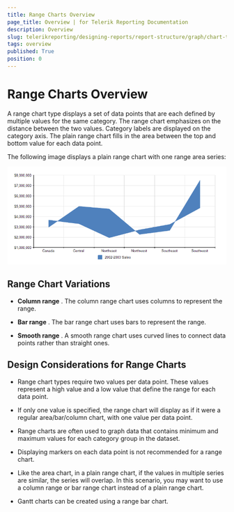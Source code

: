 ```yaml
---
title: Range Charts Overview
page_title: Overview | for Telerik Reporting Documentation
description: Overview
slug: telerikreporting/designing-reports/report-structure/graph/chart-types/range-charts/overview
tags: overview
published: True
position: 0
---
```


# Range Charts Overview



A range chart type displays a set of data points that are each defined by multiple values for the same category.        The range chart emphasizes on the distance between the two values. Category labels are displayed on the category axis.        The plain range chart fills in the area between the top and bottom value for each data point.

The following image displays a plain range chart with one range area series:  

  ![Range Area Chart](images/Graph/RangeAreaChart.png)

## Range Chart Variations

* __Column range__ . The column range chart uses columns to represent the range.

* __Bar range__ . The bar range chart uses bars to represent the range. 

* __Smooth range__ . A smooth range chart uses curved lines to connect data points rather than straight ones.

## Design Considerations for Range Charts

* Range chart types require two values per data point. These values represent a high value and a low value that define    			the range for each data point. 

* If only one value is specified, the range chart will display as if it were a regular area/bar/column chart, with    			one value per data point.

* Range charts are often used to graph data that contains minimum and maximum values for each category group in    			the dataset.

* Displaying markers on each data point is not recommended for a range chart.

* Like the area chart, in a plain range chart, if the values in multiple series are similar, the series will overlap.    			In this scenario, you may want to use a column range or bar range chart instead of a plain range chart.

* Gantt charts can be created using a range bar chart.

